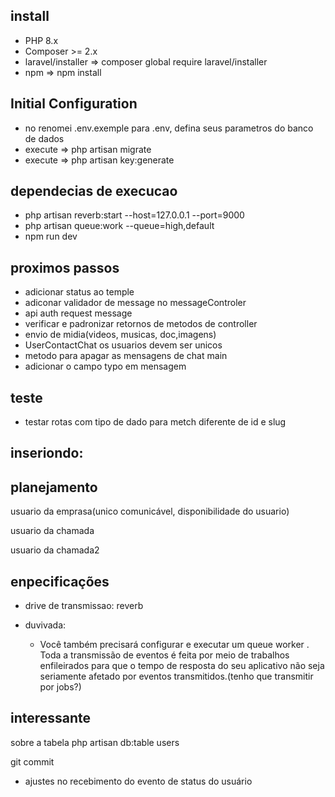 ## install
 - PHP 8.x
 - Composer >= 2.x
 - laravel/installer => composer global require laravel/installer
 - npm => npm install

 ## Initial Configuration
 - no renomei .env.exemple para .env, defina seus parametros do banco de dados
 - execute => php artisan migrate
 - execute => php artisan key:generate

## dependecias de execucao
* php artisan reverb:start --host=127.0.0.1 --port=9000
* php artisan queue:work --queue=high,default
* npm run dev
<!-- * composer run dev -->

## proximos passos 
- adicionar status ao temple
- adiconar validador de message no messageControler
- api auth request message
- verificar e padronizar retornos de metodos de controller
- envio de midia(videos, musicas, doc,imagens)
- UserContactChat os usuarios devem ser unicos
- metodo para apagar as mensagens de chat main
- adicionar o campo typo em mensagem

## teste
- testar rotas com tipo de dado para metch diferente de id e slug

## inseriondo:

## planejamento
usuario da emprasa(unico comunicável, disponibilidade do usuario)

usuario da chamada

usuario da chamada2
  

## enpecificações
* drive de transmissao: reverb

* duvivada:
   - Você também precisará configurar e executar um queue worker . Toda a transmissão de eventos é feita por meio de trabalhos enfileirados para que o tempo de resposta do seu aplicativo não seja seriamente afetado por eventos transmitidos.(tenho que transmitir por jobs?)

## interessante
sobre a tabela
php artisan db:table users

git commit 
- ajustes  no recebimento do evento de status do usuário